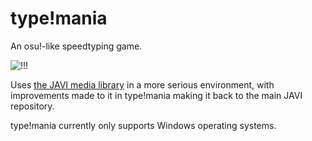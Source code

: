# type!mania
An osu!-like speedtyping game.

![!!!](https://sc-cdn.scaleengine.net/i/bf363e5694f8c0c8df13a539944963851.png)

Uses [the JAVI media library](https://github.com/IvyBits/JAVI) in a more serious environment, with improvements made to it in type!mania making it back to the main JAVI repository.

type!mania currently only supports Windows operating systems.
